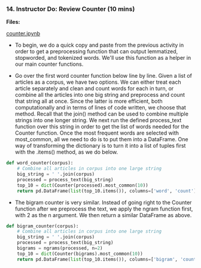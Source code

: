 ### 14. Instructor Do: Review Counter (10 mins)

**Files:** 

[counter.ipynb](Activities/08-Stu_Counter/Solved/counter.ipynb)

* To begin, we do a quick copy and paste from the previous activity in order to get a preprocessing function that can output lemmatized, stopworded, and tokenized words. We'll use this function as a helper in our main counter functions.

* Go over the first word counter function below line by line. Given a list of articles as a corpus, we have two options. We can either treat each article separately and clean and count words for each in turn, or combine all the articles into one big string and preprocess and count that string all at once. Since the latter is more efficient, both computationally and in terms of lines of code written, we choose that method. Recall that the join() method can be used to combine multiple strings into one longer string. We next run the defined process_text function over this string in order to get the list of words needed for the Counter function. Once the most frequent words are selected with most_common, all we need to do is to put them into a DataFrame. One way of transforming the dictionary is to turn it into a list of tuples first with the .items() method, as we do below. 

```python
def word_counter(corpus): 
    # Combine all articles in corpus into one large string
    big_string = ' '.join(corpus)
    processed = process_text(big_string)
    top_10 = dict(Counter(processed).most_common(10))
    return pd.DataFrame(list(top_10.items()), columns=['word', 'count'])
```

* The bigram counter is very similar. Instead of going right to the Counter function after we preprocess the text, we apply the ngram function first, with 2 as the n argument. We then return a similar DataFrame as above. 

```python
def bigram_counter(corpus): 
    # Combine all articles in corpus into one large string
    big_string = ' '.join(corpus)
    processed = process_text(big_string)
    bigrams = ngrams(processed, n=2)
    top_10 = dict(Counter(bigrams).most_common(10))
    return pd.DataFrame(list(top_10.items()), columns=['bigram', 'count'])
```